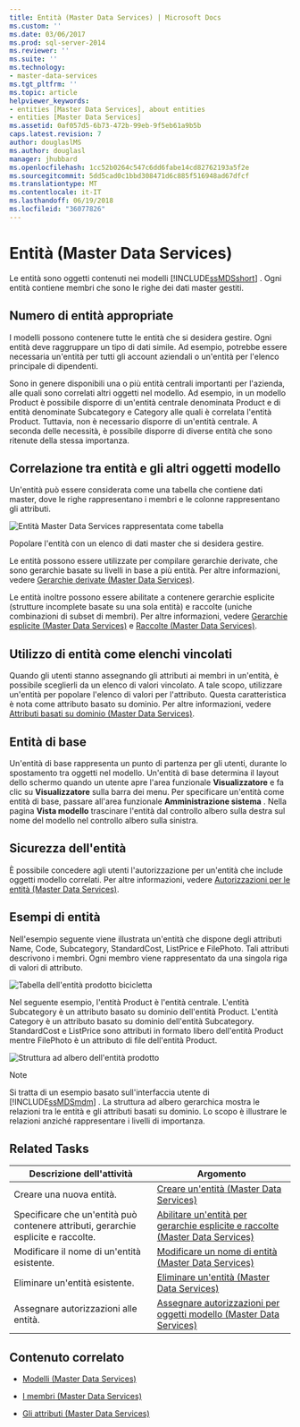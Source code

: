 ```yaml
---
title: Entità (Master Data Services) | Microsoft Docs
ms.custom: ''
ms.date: 03/06/2017
ms.prod: sql-server-2014
ms.reviewer: ''
ms.suite: ''
ms.technology:
- master-data-services
ms.tgt_pltfrm: ''
ms.topic: article
helpviewer_keywords:
- entities [Master Data Services], about entities
- entities [Master Data Services]
ms.assetid: 0af057d5-6b73-472b-99eb-9f5eb61a9b5b
caps.latest.revision: 7
author: douglaslMS
ms.author: douglasl
manager: jhubbard
ms.openlocfilehash: 1cc52b0264c547c6dd6fabe14cd82762193a5f2e
ms.sourcegitcommit: 5dd5cad0c1bbd308471d6c885f516948ad67dfcf
ms.translationtype: MT
ms.contentlocale: it-IT
ms.lasthandoff: 06/19/2018
ms.locfileid: "36077826"
---
```

# <a name="entities-master-data-services"></a>Entità (Master Data Services)
  Le entità sono oggetti contenuti nei modelli [!INCLUDE[ssMDSshort](../includes/ssmdsshort-md.md)] . Ogni entità contiene membri che sono le righe dei dati master gestiti.  
  
## <a name="how-many-entities-are-appropriate"></a>Numero di entità appropriate  
 I modelli possono contenere tutte le entità che si desidera gestire. Ogni entità deve raggruppare un tipo di dati simile. Ad esempio, potrebbe essere necessaria un'entità per tutti gli account aziendali o un'entità per l'elenco principale di dipendenti.  
  
 Sono in genere disponibili una o più entità centrali importanti per l'azienda, alle quali sono correlati altri oggetti nel modello. Ad esempio, in un modello Product è possibile disporre di un'entità centrale denominata Product e di entità denominate Subcategory e Category alle quali è correlata l'entità Product. Tuttavia, non è necessario disporre di un'entità centrale. A seconda delle necessità, è possibile disporre di diverse entità che sono ritenute della stessa importanza.  
  
## <a name="how-entities-relate-to-other-model-objects"></a>Correlazione tra entità e gli altri oggetti modello  
 Un'entità può essere considerata come una tabella che contiene dati master, dove le righe rappresentano i membri e le colonne rappresentano gli attributi.  
  
 ![Entità Master Data Services rappresentata come tabella](../../2014/master-data-services/media/mds-conc-entity-table.gif "Entità Master Data Services rappresentata come tabella")  
  
 Popolare l'entità con un elenco di dati master che si desidera gestire.  
  
 Le entità possono essere utilizzate per compilare gerarchie derivate, che sono gerarchie basate su livelli in base a più entità. Per altre informazioni, vedere [Gerarchie derivate &#40;Master Data Services&#41;](derived-hierarchies-master-data-services.md).  
  
 Le entità inoltre possono essere abilitate a contenere gerarchie esplicite (strutture incomplete basate su una sola entità) e raccolte (uniche combinazioni di subset di membri). Per altre informazioni, vedere [Gerarchie esplicite &#40;Master Data Services&#41;](../../2014/master-data-services/explicit-hierarchies-master-data-services.md) e [Raccolte &#40;Master Data Services&#41;](../../2014/master-data-services/collections-master-data-services.md).  
  
## <a name="using-entities-as-constrained-lists"></a>Utilizzo di entità come elenchi vincolati  
 Quando gli utenti stanno assegnando gli attributi ai membri in un'entità, è possibile sceglierli da un elenco di valori vincolato. A tale scopo, utilizzare un'entità per popolare l'elenco di valori per l'attributo. Questa caratteristica è nota come attributo basato su dominio. Per altre informazioni, vedere [Attributi basati su dominio &#40;Master Data Services&#41;](../../2014/master-data-services/domain-based-attributes-master-data-services.md).  
  
## <a name="base-entities"></a>Entità di base  
 Un'entità di base rappresenta un punto di partenza per gli utenti, durante lo spostamento tra oggetti nel modello. Un'entità di base determina il layout dello schermo quando un utente apre l'area funzionale **Visualizzatore** e fa clic su **Visualizzatore** sulla barra dei menu. Per specificare un'entità come entità di base, passare all'area funzionale **Amministrazione sistema** . Nella pagina **Vista modello** trascinare l'entità dal controllo albero sulla destra sul nome del modello nel controllo albero sulla sinistra.  
  
## <a name="entity-security"></a>Sicurezza dell'entità  
 È possibile concedere agli utenti l'autorizzazione per un'entità che include oggetti modello correlati. Per altre informazioni, vedere [Autorizzazioni per le entità &#40;Master Data Services&#41;](../../2014/master-data-services/entity-permissions-master-data-services.md).  
  
## <a name="entity-examples"></a>Esempi di entità  
 Nell'esempio seguente viene illustrata un'entità che dispone degli attributi Name, Code, Subcategory, StandardCost, ListPrice e FilePhoto. Tali attributi descrivono i membri. Ogni membro viene rappresentato da una singola riga di valori di attributo.  
  
 ![Tabella dell'entità prodotto bicicletta](../../2014/master-data-services/media/mds-conc-entity-table-w-data.gif "Tabella dell'entità prodotto bicicletta")  
  
 Nel seguente esempio, l'entità Product è l'entità centrale. L'entità Subcategory è un attributo basato su dominio dell'entità Product. L'entità Category è un attributo basato su dominio dell'entità Subcategory. StandardCost e ListPrice sono attributi in formato libero dell'entità Product mentre FilePhoto è un attributo di file dell'entità Product.  
  
 ![Struttura ad albero dell'entità prodotto](../../2014/master-data-services/media/mds-conc-entity-ui.gif "Struttura ad albero dell'entità prodotto")  
  
> [!NOTE]  
>  Si tratta di un esempio basato sull'interfaccia utente di [!INCLUDE[ssMDSmdm](../includes/ssmdsmdm-md.md)] . La struttura ad albero gerarchica mostra le relazioni tra le entità e gli attributi basati su dominio. Lo scopo è illustrare le relazioni anziché rappresentare i livelli di importanza.  
  
## <a name="related-tasks"></a>Related Tasks  
  
|Descrizione dell'attività|Argomento|  
|----------------------|-----------|  
|Creare una nuova entità.|[Creare un'entità &#40;Master Data Services&#41;](../../2014/master-data-services/create-an-entity-master-data-services.md)|  
|Specificare che un'entità può contenere attributi, gerarchie esplicite e raccolte.|[Abilitare un'entità per gerarchie esplicite e raccolte &#40;Master Data Services&#41;](../../2014/master-data-services/enable-an-entity-for-explicit-hierarchies-and-collections-master-data-services.md)|  
|Modificare il nome di un'entità esistente.|[Modificare un nome di entità &#40;Master Data Services&#41;](edit-an-entity-master-data-services.md)|  
|Eliminare un'entità esistente.|[Eliminare un'entità &#40;Master Data Services&#41;](../../2014/master-data-services/delete-an-entity-master-data-services.md)|  
|Assegnare autorizzazioni alle entità.|[Assegnare autorizzazioni per oggetti modello &#40;Master Data Services&#41;](../../2014/master-data-services/assign-model-object-permissions-master-data-services.md)|  
  
## <a name="related-content"></a>Contenuto correlato  
  
-   [Modelli &#40;Master Data Services&#41;](../../2014/master-data-services/models-master-data-services.md)  
  
-   [I membri &#40;Master Data Services&#41;](../../2014/master-data-services/members-master-data-services.md)  
  
-   [Gli attributi &#40;Master Data Services&#41;](../../2014/master-data-services/attributes-master-data-services.md)  
  
  